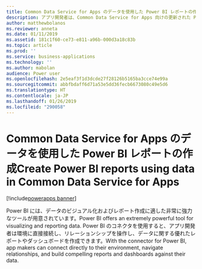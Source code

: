 ```yaml
---
title: Common Data Service for Apps のデータを使用した Power BI レポートの作成
description: アプリ開発者は、Common Data Service for Apps 向けの更新された Power BI コネクタを使用して Power BI Desktop でレポートを作成できます。
author: matthewbolanos
ms.reviewer: anneta
ms.date: 01/11/2019
ms.assetid: 181c1f60-ce73-e811-a96b-000d3a18c83b
ms.topic: article
ms.prod: ''
ms.service: business-applications
ms.technology: ''
ms.author: mabolan
audience: Power user
ms.openlocfilehash: 2e5eaf3f1d3dcde27f28126b5165ba3cce74e99a
ms.sourcegitcommit: abbfbdaff6d71a53e5dd36fecb6673080c49e5d6
ms.translationtype: HT
ms.contentlocale: ja-JP
ms.lasthandoff: 01/26/2019
ms.locfileid: "290058"
---
```

# <a name="create-power-bi-reports-using-data-in-common-data-service-for-apps"></a><span data-ttu-id="d1b29-103">Common Data Service for Apps のデータを使用した Power BI レポートの作成</span><span class="sxs-lookup"><span data-stu-id="d1b29-103">Create Power BI reports using data in Common Data Service for Apps</span></span>


[!include[powerapps banner](../includes/powerapps.md)]

<span data-ttu-id="d1b29-104">Power BI には、データのビジュアル化およびレポート作成に適した非常に強力なツールが用意されています。</span><span class="sxs-lookup"><span data-stu-id="d1b29-104">Power BI offers an extremely powerful tool for visualizing and reporting data.</span></span> <span data-ttu-id="d1b29-105">Power BI のコネクタを使用すると、アプリ開発者は環境に直接接続し、リレーションシップを操作し、データに関する優れたレポートやダッシュボードを作成できます。</span><span class="sxs-lookup"><span data-stu-id="d1b29-105">With the connector for Power BI, app makers can connect directly to their environment, navigate relationships, and build compelling reports and dashboards against their data.</span></span>